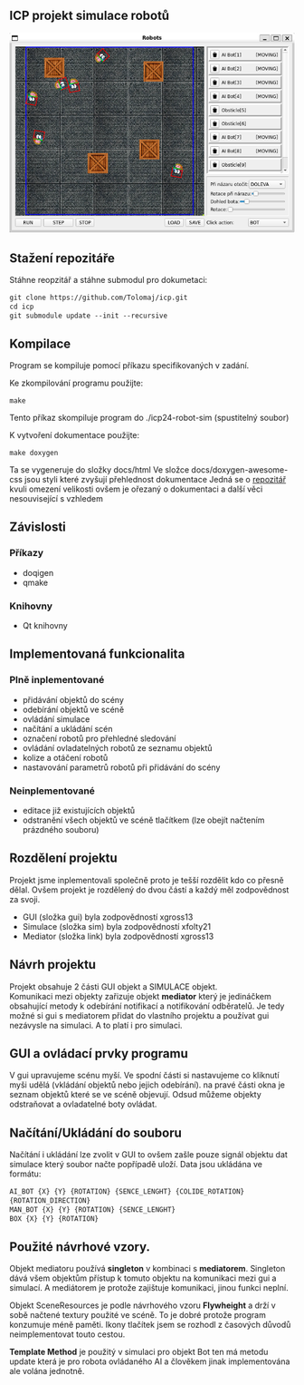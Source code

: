## ICP projekt simulace robotů

![Náhled](doc/Overwiew.png)


## Stažení repozitáře
Stáhne reopzitář a stáhne submodul pro dokumetaci:

    git clone https://github.com/Tolomaj/icp.git
    cd icp
    git submodule update --init --recursive

## Kompilace

Program se kompiluje pomocí příkazu specifikovaných v zadání.

Ke zkompilování programu použijte:

    make 

Tento příkaz skompiluje program do ./icp24-robot-sim (spustitelný soubor)

K vytvoření dokumentace použijte:

    make doxygen

Ta se vygeneruje do složky docs/html
Ve složce docs/doxygen-awesome-css jsou styli které zvyšují přehlednost dokumentace 
Jedná se o [repozitář](https://github.com/jothepro/doxygen-awesome-css.git) kvuli omezení velikosti ovšem je ořezaný o dokumentaci a další věci nesouvisející s vzhledem

## Závislosti
### Příkazy
- doqigen
- qmake
### Knihovny
- Qt knihovny


## Implementovaná funkcionalita

### Plně inplementované
- přidávání objektů do scény
- odebírání objektů ve scéně
- ovládání simulace
- načítání a ukládání scén
- označení robotů pro přehledné sledování
- ovládání ovladatelných robotů ze seznamu objektů
- kolize a otáčení robotů
- nastavování parametrů robotů při přidávání do scény

### Neinplementované
- editace již existujících objektů
- odstranění všech objektů ve scéně tlačítkem (lze obejít načtením prázdného souboru)


## Rozdělení projektu
Projekt jsme inplementovali společně proto je tešší rozdělit kdo co přesně dělal. Ovšem projekt je rozdělený do dvou částí a každý měl zodpovědnost za svoji.

- GUI (složka gui) byla zodpovědností xgross13
- Simulace (složka sim) byla zodpovědností xfolty21
- Mediator (složka link) byla zodpovědností xgross13


## Návrh projektu

Projekt obsahuje 2 části GUI objekt a SIMULACE objekt. \
Komunikaci mezi objekty zařizuje objekt **mediator** který je jedináčkem obsahující metody k odebírání notifikací a notifikování odběratelů. 
Je tedy možné si gui s mediatorem přidat do vlastního projektu a používat gui nezávysle na simulaci. A to platí i pro simulaci.


## GUI a ovládací prvky programu

V gui upravujeme scénu myší. Ve spodní části si nastavujeme co kliknutí myši udělá (vkládání objektů nebo jejich odebírání).
na pravé části okna je seznam objektů které se ve scéně objevují. Odsud můžeme objekty odstraňovat a ovladatelné boty ovládat.


## Načítání/Ukládání do souboru
Načítání i ukládání lze zvolit v GUI to ovšem zašle pouze signál objektu dat simulace který soubor načte popřípadě uloží.
Data jsou ukládána ve formátu:

    AI_BOT {X} {Y} {ROTATION} {SENCE_LENGHT} {COLIDE_ROTATION} {ROTATION_DIRECTION}
    MAN_BOT {X} {Y} {ROTATION} {SENCE_LENGHT}
    BOX {X} {Y} {ROTATION}


## Použité návrhové vzory.

Objekt mediatoru používá **singleton** v kombinaci s **mediatorem**. Singleton dává všem objektům přístup k tomuto objektu na komunikaci mezi gui a simulací. A mediátorem je protože zajištuje komunikaci, jinou funkci neplní.

Objekt SceneResources je podle návrhového vzoru **Flywheight** a drží v sobě načtené textury použité ve scéně. To je dobré protože program konzumuje méně paměti.
Ikony tlačítek jsem se rozhodl z časových důvodů neimplementovat touto cestou.

**Template Method** je použitý v simulaci pro objekt Bot ten má metodu update která je pro robota ovládaného AI a člověkem jinak implementována ale volána jednotně.
